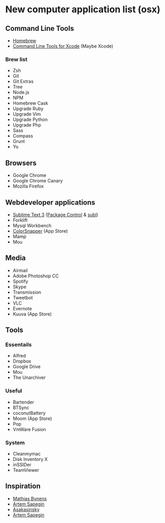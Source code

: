 # New computer application list (osx)

## Command Line Tools
- [Homebrew](http://mxcl.github.io/homebrew/)
- [Command Line Tools for Xcode](http://connect.apple.com) (Maybe Xcode)

### Brew list

- Zsh
- Git
- Git Extras
- Tree
- Node.js
- NPM
- Homebrew Cask
- Upgrade Ruby
- Upgrade Vim
- Upgrade Python
- Upgrade Php
- Sass
- Compass
- Grunt
- Yo

## Browsers
- Google Chrome
- Google Chrome Canary
- Mozilla Firefox

## Webdeveloper applications
- [Sublime Text 3](http://www.sublimetext.com/3) ([Package Control](http://sublime.wbond.net) & [subl](http://stackoverflow.com/questions/10767738/how-do-i-add-bin-to-my-path))
- Forklift
- Mysql Workbench
- [ColorSnapper](http://colorsnapper.com/) (App Store)
- Mamp
- Mou

## Media
- Airmail
- Adobe Photoshop CC
- Spotify
- Skype
- Transmission
- Tweetbot
- VLC
- Evernote 
- Kuuva (App Store)

## Tools
### Essentails
- Alfred
- Dropbox
- Google Drive
- Mou
- The Unarchiver

### Useful 
- Bartender
- BTSync
- coconutBattery
- Moom (App Store)
- Pop
- VmWare Fusion

### System
- Cleanmymac
- Disk Inventory X
- inSSIDer
- TeamViewer

## Inspiration
- [Mathias Bynens](https://github.com/mathiasbynens/dotfiles/blob/master/.brew)
- [Artem Sapegin](https://github.com/sapegin/dotfiles/blob/master/setup/stuff.sh)
- [Asakasinsky](https://gist.github.com/asakasinsky/3172992)
- [Artem Sapegin](https://github.com/sapegin/dotfiles/wiki/OS-X-Apps)
